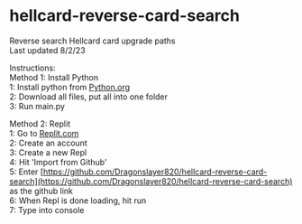 # hellcard-reverse-card-search
Reverse search Hellcard card upgrade paths  
Last updated 8/2/23

Instructions:  
Method 1: Install Python  
1: Install python from [Python.org](https://www.python.org)  
2: Download all files, put all into one folder  
3: Run main.py  

Method 2: Replit  
1: Go to [Replit.com](https://replit.com/~)  
2: Create an account  
3: Create a new Repl  
4: Hit 'Import from Github'  
5: Enter [https://github.com/Dragonslayer820/hellcard-reverse-card-search](https://github.com/Dragonslayer820/hellcard-reverse-card-search) as the github link  
6: When Repl is done loading, hit run  
7: Type into console  
